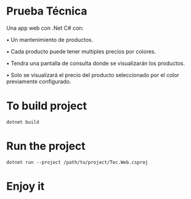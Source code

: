# Prueba Técnica
Una app web con .Net C# con:

•	Un mantenimiento de productos.

•	Cada producto puede tener multiples precios por colores.

•	Tendra una pantalla de consulta donde se visualizarán los productos.

•	Solo se visualizará el precio del producto seleccionado por el color previamente configurado.

# To build project

`dotnet build`

# Run the project

`dotnet run --project /path/to/project/Tec.Web.csproj`

# Enjoy it
